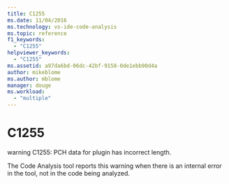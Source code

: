 ```yaml
---
title: C1255
ms.date: 11/04/2016
ms.technology: vs-ide-code-analysis
ms.topic: reference
f1_keywords:
  - "C1255"
helpviewer_keywords:
  - "C1255"
ms.assetid: a97da6bd-06dc-42bf-9158-0de1ebb90d4a
author: mikeblome
ms.author: mblome
manager: douge
ms.workload:
  - "multiple"
---
```

# C1255
warning C1255: PCH data for plugin has incorrect length.

 The Code Analysis tool reports this warning when there is an internal error in the tool, not in the code being analyzed.